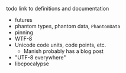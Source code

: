 todo link to definitions and documentation

- futures
- phantom types, phantom data, `PhantomData`
- pinning
- WTF-8
- Unicode code units, code points, etc.
  - Manish probably has a blog post
- "UTF-8 everywhere"
- libcpocalypse
